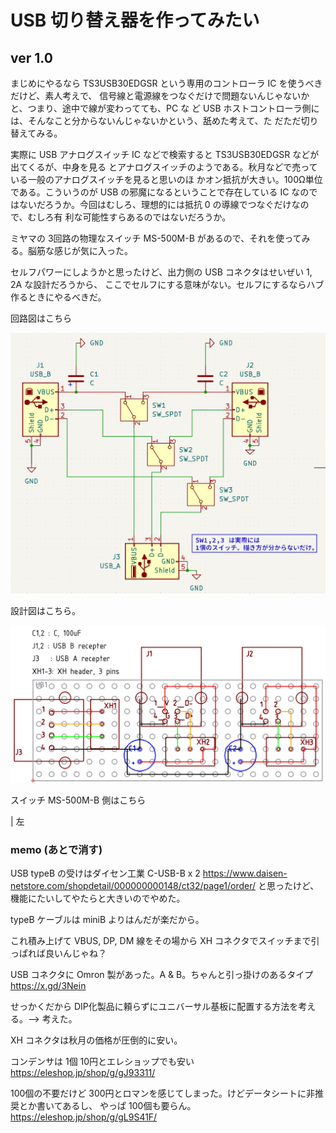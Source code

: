 # USB 切り替え器を作ってみたい

## ver 1.0

まじめにやるなら TS3USB30EDGSR という専用のコントローラ IC を使うべきだけど、素人考えで、
信号線と電源線をつなぐだけで問題ないんじゃないかと、つまり、途中で線が変わってても、PC な
ど USB ホストコントローラ側には、そんなこと分からないんじゃないかという、舐めた考えて、た
だただ切り替えてみる。

実際に USB アナログスイッチ IC などで検索すると TS3USB30EDGSR などが出てくるが、中身を見る
とアナログスイッチのようである。秋月などで売っている一般のアナログスイッチを見ると思いのほ
かオン抵抗が大きい。100Ω単位である。こういうのが USB の邪魔になるということで存在している
IC なのではないだろうか。今回はむしろ、理想的には抵抗 0 の導線でつなぐだけなので、むしろ有
利な可能性すらあるのではないだろうか。

ミヤマの 3回路の物理なスイッチ MS-500M-B があるので、それを使ってみる。脳筋な感じが気に入った。

セルフパワーにしようかと思ったけど、出力側の USB コネクタはせいぜい 1, 2A な設計だろうから、
ここでセルフにする意味がない。セルフにするならハブ作るときにやるべきだ。

回路図はこちら

![USB 切替器 1.0 回路図](./kicad/USBSwitcher_1.0/USBSwitcher_1.0_kicad.png)

設計図はこちら。

![USB 切替器 1.0 設計図](./librecad/USB_Switcher_1.0.png)

スイッチ MS-500M-B 側はこちら

| 左

### memo (あとで消す)

USB typeB の受けはダイセン工業 C-USB-B x 2
https://www.daisen-netstore.com/shopdetail/000000000148/ct32/page1/order/
と思ったけど、機能にたいしてやたらと大きいのでやめた。

typeB ケーブルは miniB よりはんだが楽だから。

これ積み上げて VBUS, DP, DM 線をその場から XH コネクタでスイッチまで引っぱれば良いんじゃね？

USB コネクタに Omron 製があった。A & B。ちゃんと引っ掛けのあるタイプ
https://x.gd/3Nein

せっかくだから DIP化製品に頼らずにユニバーサル基板に配置する方法を考える。--> 考えた。

XH コネクタは秋月の価格が圧倒的に安い。

コンデンサは 1個 10円とエレショップでも安い
https://eleshop.jp/shop/g/gJ93311/

100個の不要だけど 300円とロマンを感じてしまった。けどデータシートに非推奨とか書いてあるし、
やっぱ 100個も要らん。
https://eleshop.jp/shop/g/gL9S41F/

